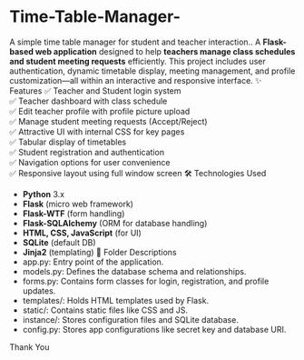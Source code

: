 # Time-Table-Manager-
A simple time table manager for student and teacher interaction..
A **Flask-based web application** designed to help **teachers manage class schedules and student meeting requests** efficiently. This project includes user authentication, dynamic timetable display, meeting management, and profile customization—all within an interactive and responsive interface.
✨ Features
✅ Teacher and Student login system  
✅ Teacher dashboard with class schedule  
✅ Edit teacher profile with profile picture upload  
✅ Manage student meeting requests (Accept/Reject)  
✅ Attractive UI with internal CSS for key pages  
✅ Tabular display of timetables  
✅ Student registration and authentication  
✅ Navigation options for user convenience  
✅ Responsive layout using full window screen
🛠️ Technologies Used
- **Python** 3.x
- **Flask** (micro web framework)
- **Flask-WTF** (form handling)
- **Flask-SQLAlchemy** (ORM for database handling)
- **HTML, CSS, JavaScript** (for UI)
- **SQLite** (default DB)
- **Jinja2** (templating)
📁 Folder Descriptions
- app.py: Entry point of the application.
- models.py: Defines the database schema and relationships.
- forms.py: Contains form classes for login, registration, and profile updates.
- templates/: Holds HTML templates used by Flask.
- static/: Contains static files like CSS and JS.
- instance/: Stores configuration files and SQLite database.
- config.py: Stores app configurations like secret key and database URI.

Thank You 
